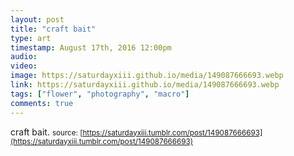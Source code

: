```yaml
---
layout: post
title: "craft bait"
type: art
timestamp: August 17th, 2016 12:00pm
audio: 
video: 
image: https://saturdayxiii.github.io/media/149087666693.webp
link: https://saturdayxiii.github.io/media/149087666693.webp
tags: ["flower", "photography", "macro"]
comments: true
---
```

craft bait.
<small>source: [https://saturdayxiii.tumblr.com/post/149087666693](https://saturdayxiii.tumblr.com/post/149087666693)</small>